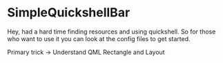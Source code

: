 # SimpleQuickshellBar
Hey, had a hard time finding resources and using quickshell. So for those who want to use it you can look at the config files to get started.

Primary trick -> Understand QML Rectangle and Layout
